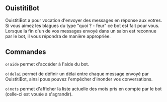 ##  OuistitiBot

OuistitiBot a pour vocation d'envoyer des messages en réponse aux votres. Si vous aimez les blagues du type "quoi ? - feur" ce bot est fait pour vous. 
Lorsque la fin d'un de vos messages envoyé dans un salon est reconnue par le bot, il vous répondra de manière appropriée.


## Commandes

```o!aide``` permet d'accéder à l'aide du bot.

```o!delai``` permet de définir un délai entre chaque message envoyé par OuistitiBot, ainsi pous pouvez l'empêcher d'inonder vos conversations.

```o!mots``` permet d'afficher la liste actuelle des mots pris en compte par le bot (celle-ci est vouée à s'agrandir).
